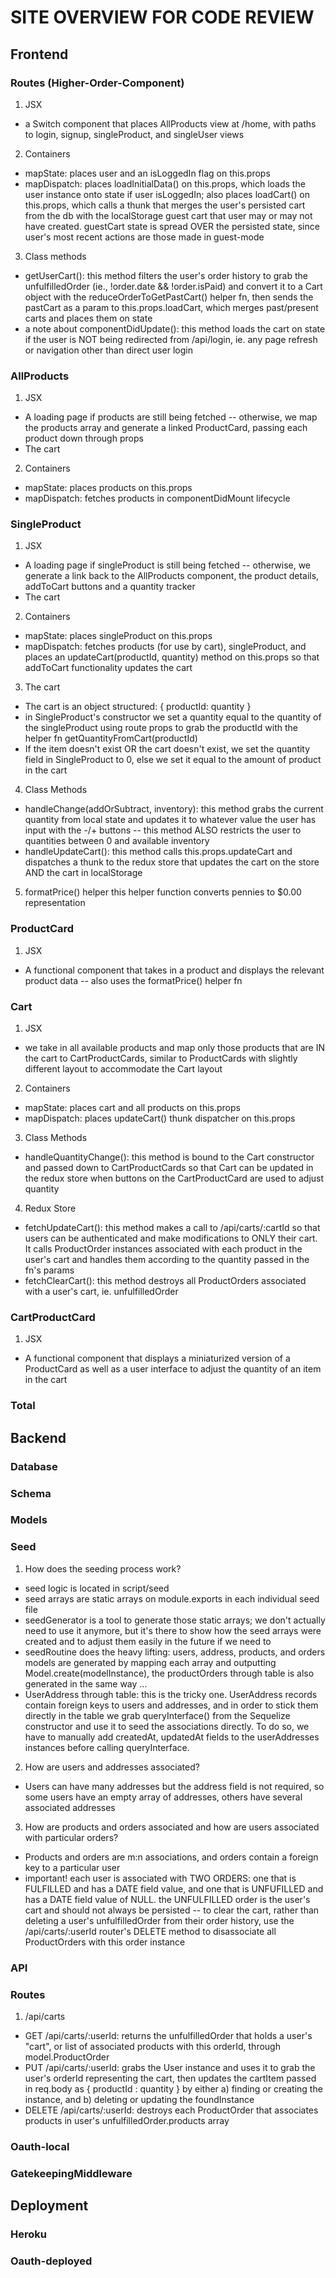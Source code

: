 # SITE OVERVIEW FOR CODE REVIEW

## Frontend

### Routes (Higher-Order-Component)

1.  JSX

* a Switch component that places AllProducts view at /home, with paths to login, signup, singleProduct, and singleUser views

2.  Containers

* mapState: places user and an isLoggedIn flag on this.props
* mapDispatch: places loadInitialData() on this.props, which loads the user instance onto state if user isLoggedIn; also places loadCart() on this.props, which calls a thunk that merges the user's persisted cart from the db with the localStorage guest cart that user may or may not have created. guestCart state is spread OVER the persisted state, since user's most recent actions are those made in guest-mode

3.  Class methods

* getUserCart(): this method filters the user's order history to grab the unfulfilledOrder (ie., !order.date && !order.isPaid) and convert it to a Cart object with the reduceOrderToGetPastCart() helper fn, then sends the pastCart as a param to this.props.loadCart, which merges past/present carts and places them on state
* a note about componentDidUpdate(): this method loads the cart on state if the user is NOT being redirected from /api/login, ie. any page refresh or navigation other than direct user login

### AllProducts

1.  JSX

* A loading page if products are still being fetched -- otherwise, we map the products array and generate a linked ProductCard, passing each product down through props
* The cart

2.  Containers

* mapState: places products on this.props
* mapDispatch: fetches products in componentDidMount lifecycle

### SingleProduct

1.  JSX

* A loading page if singleProduct is still being fetched -- otherwise, we generate a link back to the AllProducts component, the product details, addToCart buttons and a quantity tracker
* The cart

2.  Containers

* mapState: places singleProduct on this.props
* mapDispatch: fetches products (for use by cart), singleProduct, and places an updateCart(productId, quantity) method on this.props so that addToCart functionality updates the cart

3.  The cart

* The cart is an object structured: { productId: quantity }
* in SingleProduct's constructor we set a quantity equal to the quantity of the singleProduct using route props to grab the productId with the helper fn getQuantityFromCart(productId)
* If the item doesn't exist OR the cart doesn't exist, we set the quantity field in SingleProduct to 0, else we set it equal to the amount of product in the cart

4.  Class Methods

* handleChange(addOrSubtract, inventory): this method grabs the current quantity from local state and updates it to whatever value the user has input with the -/+ buttons -- this method ALSO restricts the user to quantities between 0 and available inventory
* handleUpdateCart(): this method calls this.props.updateCart and dispatches a thunk to the redux store that updates the cart on the store AND the cart in localStorage

5.  formatPrice() helper
    this helper function converts pennies to $0.00 representation

### ProductCard

1.  JSX

* A functional component that takes in a product and displays the relevant product data -- also uses the formatPrice() helper fn

### Cart

1.  JSX

* we take in all available products and map only those products that are IN the cart to CartProductCards, similar to ProductCards with slightly different layout to accommodate the Cart layout

2.  Containers

* mapState: places cart and all products on this.props
* mapDispatch: places updateCart() thunk dispatcher on this.props

3.  Class Methods

* handleQuantityChange(): this method is bound to the Cart constructor and passed down to CartProductCards so that Cart can be updated in the redux store when buttons on the CartProductCard are used to adjust quantity

4.  Redux Store

* fetchUpdateCart(): this method makes a call to /api/carts/:cartId so that users can be authenticated and make modifications to ONLY their cart. It calls ProductOrder instances associated with each product in the user's cart and handles them according to the quantity passed in the fn's params
* fetchClearCart(): this method destroys all ProductOrders associated with a user's cart, ie. unfulfilledOrder

### CartProductCard

1.  JSX

* A functional component that displays a miniaturized version of a ProductCard as well as a user interface to adjust the quantity of an item in the cart

### Total

## Backend

### Database

### Schema

### Models

### Seed

1.  How does the seeding process work?

* seed logic is located in script/seed
* seed arrays are static arrays on module.exports in each individual seed file
* seedGenerator is a tool to generate those static arrays; we don't actually need to use it anymore, but it's there to show how the seed arrays were created and to adjust them easily in the future if we need to
* seedRoutine does the heavy lifting: users, address, products, and orders models are generated by mapping each array and outputting Model.create(modelInstance), the productOrders through table is also generated in the same way ...
* UserAddress through table: this is the tricky one. UserAddress records contain foreign keys to users and addresses, and in order to stick them directly in the table we grab queryInterface() from the Sequelize constructor and use it to seed the associations directly. To do so, we have to manually add createdAt, updatedAt fields to the userAddresses instances before calling queryInterface.

2.  How are users and addresses associated?

* Users can have many addresses but the address field is not required, so some users have an empty array of addresses, others have several associated addresses

3.  How are products and orders associated and how are users associated with particular orders?

* Products and orders are m:n associations, and orders contain a foreign key to a particular user
* important! each user is associated with TWO ORDERS: one that is FULFILLED and has a DATE field value, and one that is UNFUFILLED and has a DATE field value of NULL. the UNFULFILLED order is the user's cart and should not always be persisted -- to clear the cart, rather than deleting a user's unfulfilledOrder from their order history, use the /api/carts/:userId router's DELETE method to disassociate all ProductOrders with this order instance

### API

### Routes

1.  /api/carts

* GET /api/carts/:userId: returns the unfulfilledOrder that holds a user's "cart", or list of associated products with this orderId, through model.ProductOrder
* PUT /api/carts/:userId: grabs the User instance and uses it to grab the user's orderId representing the cart, then updates the cartItem passed in req.body as { productId : quantity } by either a) finding or creating the instance, and b) deleting or updating the foundInstance
* DELETE /api/carts/:userId: destroys each ProductOrder that associates products in user's unfulfilledOrder.products array

### Oauth-local

### GatekeepingMiddleware

## Deployment

### Heroku

### Oauth-deployed
